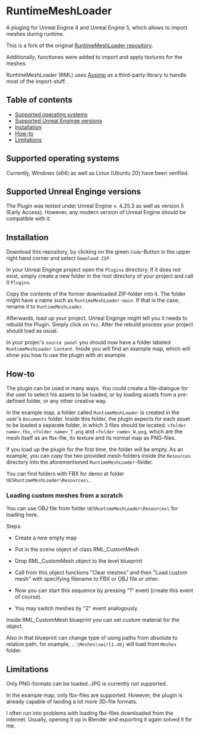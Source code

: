 RuntimeMeshLoader
==================
A pluging for Unreal Engine 4 and Unreal Engine 5, which allows to import meshes during runtime.

This is a fork of the original [RuntimeMeshLoader repository](https://github.com/GameInstitute/RuntimeMeshLoader).

Additionally, functiones were added to import and apply textures for the meshes.

RuntimeMeshLoader (RML) uses [Assimp](https://github.com/assimp/assimp) as a third-party library to handle most of the import-stuff.
 
## Table of contents
* [Supported operating systems](#supported-operating-systems)
* [Supported Unreal Enginge versions](#supported-unreal-enginge-versions)
* [Installation](#installation)
* [How-to](#how-to)
* [Limitations](#limitations)


## Supported operating systems
Currently, Windows (x64) as well as Linux (Ubuntu 20) have been verified.

## Supported Unreal Enginge versions
The Plugin was tested under Unreal Engine v. 4.25.3 as well as version 5 (Early Access). However, any modern version of Unreal Engine should be compatible with it.

## Installation
Download this repository, by clicking on the green `Code`-Button in the upper right hand corner and select `Download ZIP`.

In your Unreal Enginge project open the `Plugins` directory. If it does not exist, simply create a new folder in the root directory of your project and call it `Plugins`.

Copy the contents of the former downloaded ZIP-folder into it. The folder might have a name such as `RuntimeMeshLoader-main`. If that is the case, rename it to `RuntimeMeshLoader`.

Afterwards, load up your project. Unreal Enginge might tell you it needs to rebuild the Plugin. Simply click on `Yes`. After the rebuild process your project should load as usual.

In your projec's `source panel` you should now have a folder labeled `RuntimeMeshLoader Content`. Inside you will find an example map, which will show you how to use the plugin with an example.

## How-to
The plugin can be used in many ways. You could create a file-dialogue for the user to select his assets to be loaded, or by loading assets from a pre-defined folder, or any other creative way.

In the example map, a folder called `RuntimeMeshLoader` is created in the user's `Documents` folder. Inside this folder, the plugin expects for each asset to be loaded a separate folder, in which 3 files should be located. `<folder name>.fbx`, `<folder name>_T.png` and `<folder name>_N.png`, which are the mesh itself as an fbx-file, its texture and its normal map as PNG-files.

If you load up the plugin for the first time, the folder will be empty. As an example, you can copy the two provided mesh-folders inside the `Resources` directory into the aforementioned `RuntimeMeshLoader`-folder.

You can find folders with FBX for demo at folder `UE5RuntimeMeshLoader\Resources\`.

### Loading custom meshes from a scratch

You can use OBJ file from folder `UE5RuntimeMeshLoader\Resources\` for loading here. 

Steps:

- Create a new empty map

- Put in the scene object of class RML_CustomMesh

- Drop RML_CustomMesh object to the level blueprint

- Call from this object functions "Clear meshes" and then "Load custom mesh" with specifying filename to FBX or OBJ file or other.

- Now you can start this sequence by pressing "1" event (create this event of course).

- You may switch meshes by "2" event analogously.

Inside RML_CustomMesh blueprint you can set custom material for the object.

Also in that blueprint can change type of using paths from absolute to relative path, for example, `..\Meshes\swirl1.obj` will load from `Meshes` folder.

## Limitations
Only PNG-formats can be loaded. JPG is currently not supported.

In the example map, only fbx-files are supported. However, the plugin is already capable of laoding a lot more 3D-file formats.

I often run into problems with loading fbx-files downloaded from the internet. Usually, opening it up in Blender and exporting it again solved it for me.
